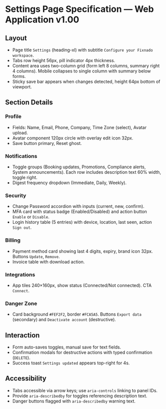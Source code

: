# Settings Page Specification — Web Application v1.00

## Layout
- Page title `Settings` (heading-xl) with subtitle `Configure your Fixnado workspace`.
- Tabs row height 56px, pill indicator 4px thickness.
- Content area uses two-column grid (form left 8 columns, summary right 4 columns). Mobile collapses to single column with summary below forms.
- Sticky save bar appears when changes detected, height 64px bottom of viewport.

## Section Details
### Profile
- Fields: Name, Email, Phone, Company, Time Zone (select), Avatar upload.
- Avatar component 120px circle with overlay edit icon 32px.
- Save button primary, Reset ghost.

### Notifications
- Toggle groups (Booking updates, Promotions, Compliance alerts, System announcements). Each row includes description text 60% width, toggle right.
- Digest frequency dropdown (Immediate, Daily, Weekly).

### Security
- Change Password accordion with inputs (current, new, confirm).
- MFA card with status badge (Enabled/Disabled) and action button `Enable` or `Disable`.
- Login history table (5 entries) with device, location, last seen, action `Sign out`.

### Billing
- Payment method card showing last 4 digits, expiry, brand icon 32px. Buttons `Update`, `Remove`.
- Invoice table with download action.

### Integrations
- App tiles 240×160px, show status (Connected/Not connected). CTA `Connect`.

### Danger Zone
- Card background `#FEF2F2`, border `#FCA5A5`. Buttons `Export data` (secondary) and `Deactivate account` (destructive).

## Interaction
- Form auto-saves toggles, manual save for text fields.
- Confirmation modals for destructive actions with typed confirmation (`DELETE`).
- Success toast `Settings updated` appears top-right for 4s.

## Accessibility
- Tabs accessible via arrow keys; use `aria-controls` linking to panel IDs.
- Provide `aria-describedby` for toggles referencing description text.
- Danger buttons flagged with `aria-describedby` warning text.
